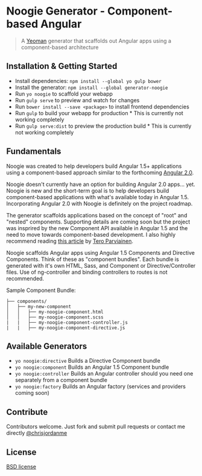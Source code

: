 # Noogie Generator - Component-based Angular

> A [Yeoman](http://yeoman.io) generator that scaffolds out Angular apps using a component-based architecture

## Installation & Getting Started

- Install dependencies: `npm install --global yo gulp bower`
- Install the generator: `npm install --global generator-noogie`
- Run `yo noogie` to scaffold your webapp
- Run `gulp serve` to preview and watch for changes
- Run `bower install --save <package>` to install frontend dependencies
- Run `gulp` to build your webapp for production * This is currently not working completely
- Run `gulp serve:dist` to preview the production build * This is currently not working completely

## Fundamentals
Noogie was created to help developers build Angular 1.5+ applications using a component-based approach similar to the forthcoming [Angular 2.0](https://angular.io/).

Noogie doesn't currently have an option for building Angular 2.0 apps... yet. Noogie is new and the short-term goal is to help developers build component-based applications with what's available today in Angular 1.5. Incorporating Angular 2.0 with Noogie is definitely on the project roadmap. 

The generator scaffolds applications based on the concept of "root" and "nested" components. Supporting details are coming soon but the project was insprired by the new Component API available in Angular 1.5 and the need to move towards component-based development. I also highly recommend reading [this article](http://teropa.info/blog/2015/10/18/refactoring-angular-apps-to-components.html) by [Tero Parviainen](https://twitter.com/teropa).

Noogie scaffolds Angular apps using Angular 1.5 Components and Directive Components. Think of these as "component bundles". Each bundle is generated with it's own HTML, Sass, and Component or Directive/Controller files. Use of ng-controller and binding controllers to routes is not recommended.

Sample Component Bundle:
```
├── components/
│   ├── my-new-component
│   │   ├── my-noogie-component.html
│   │   ├── my-noogie-component.scss
|   |   ├── my-noogie-component-controller.js
|   |   ├── my-noogie-component-directive.js
```

## Available Generators
- `yo noogie:directive` Builds a Directive Component bundle
- `yo noogie:component` Builds an Angular 1.5 Component bundle
- `yo noogie:controller` Builds an Angular controller should you need one separately from a component bundle
- `yo noogie:factory` Builds an Angular factory (services and providers coming soon)

## Contribute
Contributors welcome. Just fork and submit pull requests or contact me directly [@chrisjordanme](http://twitter.com/chrisjordanme)

## License
[BSD license](http://opensource.org/licenses/bsd-license.php)
